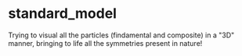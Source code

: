 # standard_model
Trying to visual all the particles (findamental and composite) in a "3D" manner, bringing to life all the symmetries present in nature!
